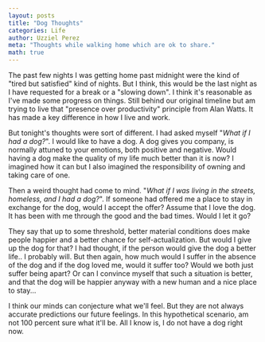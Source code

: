 ```yaml
---
layout: posts
title: "Dog Thoughts"
categories: Life
author: Uzziel Perez
meta: "Thoughts while walking home which are ok to share."
math: true
---
```


The past few nights I was getting home past midnight were the kind of "tired but satisfied" kind of nights. But I think, this would be the last night as I have requested for a break or a "slowing down". I think it's reasonable as I've made some progress on things. Still behind our original timeline but am trying to live that "presence over productivity" principle from Alan Watts. It has made a key difference in how I live and work.

But tonight's thoughts were sort of different. I had asked myself "*What if I had a dog?*". I would like to have a dog. A dog gives you company, is normally attuned to your emotions, both positive and negative. Would having a dog make the quality of my life much better than it is now? I imagined how it can but I also imagined the responsibility of owning and taking care of one.

Then a weird thought had come to mind. "*What if I was living in the streets, homeless, and I had a dog?*". If someone had offered me a place to stay in exchange for the dog, would I accept the offer?
Assume that I love the dog. It has been with me through the good and the bad times. Would I let it go?

They say that up to some threshold, better material conditions does make people happier and a better chance for self-actualization. But would I give up the dog for that? I had thought, if the person would give the dog a better life.. I probably will. But then again, how much would I suffer in the absence of the dog and if the dog loved me, would it suffer too? Would we both just suffer being apart? Or can I convince myself that such a situation is better, and that the dog will be happier anyway with a new human and a nice place to stay...

I think our minds can conjecture what we'll feel. But they are not always accurate predictions our future feelings. In this hypothetical scenario, am not 100 percent sure what it'll be. All I know is, I do not have a dog right now. 
